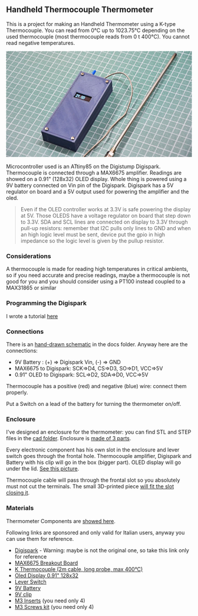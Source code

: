 ## Handheld Thermocouple Thermometer

This is a project for making an Handheld Thermometer using a K-type Thermocouple. You can read from 0°C up to 1023.75°C depending on the used thermocouple (most thermocouple reads from 0 t 400°C). You cannot read negative temperatures.

![Thermometer](./media/thermometer.jpg)

Microcontroller used is an ATtiny85 on the Digistump Digispark. Thermocouple is connected through a MAX6675 amplifier. Readings are showed on a 0.91" (128x32) OLED display. Whole thing is powered using a 9V battery connected on Vin pin of the Digispark. Digispark has a 5V regulator on board and a 5V output used for powering the amplifier and the oled. 

>Even if the OLED controller works at 3.3V is safe powering the display at 5V. Those OLEDS have a voltage regulator on board that step down to 3.3V. SDA and SCL lines are connected on display to 3.3V through pull-up resistors: remember that I2C pulls only lines to GND and when an high logic level must be sent, device put the gpio in high impedance so the logic level is given by the pullup resistor.

### Considerations

A thermocouple is made for reading high temperatures in critical ambients, so if you need accurate and precise readings, maybe a thermocouple is not good for you and you should consider using a PT100 instead coupled to a MAX31865 or similar

### Programming the Digispark

I wrote a tutorial [here](https://www.settorezero.com/wordpress/dispositivi-usb-sulla-punta-di-un-dito-il-digispark/)

### Connections

There is an [hand-drawn schematic](./docs/schematic.jpg) in the docs folder. Anyway here are the connections:

- 9V Battery : (+) => Digispark Vin, (-) => GND
- MAX6675 to Digispark: SCK=>D4, CS=>D3, SO=>D1, VCC=>5V
- 0.91" OLED to Digispark: SCL=>D2, SDA=>D0, VCC=>5V

Thermocouple has a positive (red) and negative (blue) wire: connect them properly.

Put a Switch on a lead of the battery for turning the thermometer on/off.

### Enclosure

I've designed an enclosure for the thermometer: you can find STL and STEP files in the [cad folder](./cad).
Enclosure is [made of 3 parts](./media/enclosure_1.jpg).

Every electronic component has his own slot in the enclosure and lever switch goes through the frontal hole. Thermocouple amplifier, Digispark and Battery with his clip will go in the box (bigger part). OLED display will go under the lid. [See this picture](./media/enclosure_2.jpg).

Thermocouple cable will pass through the frontal slot so you absolutely must not cut the terminals. The small 3D-printed piece [will fit the slot closing it](./media/enclosure_3.jpg).

### Materials
Thermometer Components are [showed here](./media/parts.jpg).

Following links are sponsored and only valid for Italian users, anyway you can use them for reference.

- [Digispark](https://amzn.to/3jfEXZZ) - Warning: maybe is not the original one, so take this link only for reference
- [MAX6675 Breakout Board](https://amzn.to/3iQSKG3)
- [K Thermocouple (2m cable, long probe, max 400°C)](https://amzn.to/2YKbEHv)
- [Oled Display 0.91" 128x32](https://amzn.to/3BI8nak)
- [Lever Switch](https://amzn.to/30f1Q8V)
- [9V Battery](https://amzn.to/3FQUnxt)
- [9V clip](https://amzn.to/3oSUQsM)
- [M3 Inserts](https://amzn.to/3iU5vQ2) (you need only 4)
- [M3 Screws kit](https://amzn.to/2YIq7nI) (you need only 4)